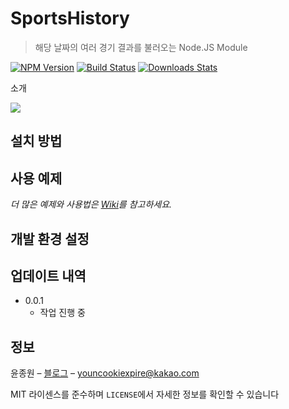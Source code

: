 # SportsHistory
> 해당 날짜의 여러 경기 결과를 불러오는 Node.JS Module

[![NPM Version][npm-image]][npm-url]
[![Build Status][travis-image]][travis-url]
[![Downloads Stats][npm-downloads]][npm-url]

소개

![](../header.png)

## 설치 방법


## 사용 예제


_더 많은 예제와 사용법은 [Wiki][wiki]를 참고하세요._

## 개발 환경 설정



## 업데이트 내역

* 0.0.1
    * 작업 진행 중

## 정보

윤종원 – [블로그](https://velog.io/@jeffyoun) – youncookiexpire@kakao.com

MIT 라이센스를 준수하며 ``LICENSE``에서 자세한 정보를 확인할 수 있습니다

<!-- Markdown link & img dfn's -->
[npm-image]: https://img.shields.io/npm/v/datadog-metrics.svg?style=flat-square
[npm-url]: https://npmjs.org/package/datadog-metrics
[npm-downloads]: https://img.shields.io/npm/dm/datadog-metrics.svg?style=flat-square
[travis-image]: https://img.shields.io/travis/dbader/node-datadog-metrics/master.svg?style=flat-square
[travis-url]: https://travis-ci.org/dbader/node-datadog-metrics
[wiki]: https://korecm.github.io/SportsHistory/
